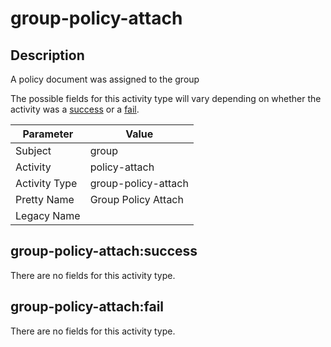 group-policy-attach
===================

Description
-----------
A policy document was assigned to the group

The possible fields for this activity type will vary depending on whether the activity was a [success](#group-policy-attachsuccess) or a [fail](#group-policy-attachfail).

| Parameter     | Value               |
| ------------- | ------------------- |
| Subject       | group               |
| Activity      | policy-attach       |
| Activity Type | group-policy-attach |
| Pretty Name   | Group Policy Attach |
| Legacy Name   |                     |

group-policy-attach:success
---------------------------

There are no fields for this activity type.


group-policy-attach:fail
------------------------

There are no fields for this activity type.
